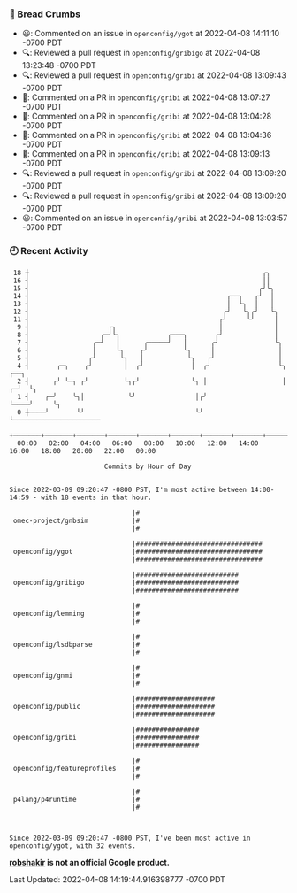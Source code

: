 ### 🍞 Bread Crumbs

 * 😃: Commented on an issue in `openconfig/ygot` at 2022-04-08 14:11:10 -0700 PDT
 * 🔍: Reviewed a pull request in  `openconfig/gribigo` at 2022-04-08 13:23:48 -0700 PDT
 * 🔍: Reviewed a pull request in  `openconfig/gribi` at 2022-04-08 13:09:43 -0700 PDT
 * 💬: Commented on a PR in  `openconfig/gribi` at 2022-04-08 13:07:27 -0700 PDT
 * 💬: Commented on a PR in  `openconfig/gribi` at 2022-04-08 13:04:28 -0700 PDT
 * 💬: Commented on a PR in  `openconfig/gribi` at 2022-04-08 13:04:36 -0700 PDT
 * 💬: Commented on a PR in  `openconfig/gribi` at 2022-04-08 13:09:13 -0700 PDT
 * 🔍: Reviewed a pull request in  `openconfig/gribi` at 2022-04-08 13:09:20 -0700 PDT
 * 🔍: Reviewed a pull request in  `openconfig/gribi` at 2022-04-08 13:09:20 -0700 PDT
 * 😃: Commented on an issue in `openconfig/gribi` at 2022-04-08 13:03:57 -0700 PDT

### 🕘 Recent Activity
```
 18 ┼                                                           ╭╮
 16 ┤                                                           ││
 15 ┤                                                          ╭╯╰╮
 14 ┤                                                  ╭──╮   ╭╯  │
 13 ┤                                                  │  ╰╮  │   │
 12 ┤                                                 ╭╯   ╰╮╭╯   ╰╮
 11 ┤                                                ╭╯     ╰╯     │
  9 ┤                    ╭╮                          │             │
  8 ┤                  ╭─╯╰╮            ╭───╮       ╭╯             │
  7 ┤                ╭─╯   │      ╭─────╯   │      ╭╯              ╰╮
  6 ┤                │     ╰╮    ╭╯         ╰╮     │                │
  5 ┤               ╭╯      ╰╮   │           ╰╮   ╭╯                │
  4 ┤       ╭─╮    ╭╯        │  ╭╯            │  ╭╯                 ╰╮      ╭──╮
  2 ┤      ╭╯ ╰─╮ ╭╯         ╰╮╭╯             ╰╮ │                   │    ╭─╯  ╰╮
  1 ┤    ╭─╯    ╰╮│           ╰╯               │╭╯                   ╰────╯     ╰╮
  0 ┼────╯       ╰╯                            ╰╯                                ╰──────────────────────
    +───────+───────+───────+───────+───────+───────+───────+───────+───────+───────+───────+───────+────
  00:00   02:00   04:00   06:00   08:00   10:00   12:00   14:00   16:00   18:00   20:00   22:00   00:00   

						Commits by Hour of Day


Since 2022-03-09 09:20:47 -0800 PST, I'm most active between 14:00-14:59 - with 18 events in that hour.

```



```
                               |#
 omec-project/gnbsim           |#
                               |#

                               |################################
 openconfig/ygot               |################################
                               |################################

                               |##########################
 openconfig/gribigo            |##########################
                               |##########################

                               |#
 openconfig/lemming            |#
                               |#

                               |#
 openconfig/lsdbparse          |#
                               |#

                               |#
 openconfig/gnmi               |#
                               |#

                               |####################
 openconfig/public             |####################
                               |####################

                               |################
 openconfig/gribi              |################
                               |################

                               |#
 openconfig/featureprofiles    |#
                               |#

                               |#
 p4lang/p4runtime              |#
                               |#



Since 2022-03-09 09:20:47 -0800 PST, I've been most active in openconfig/ygot, with 32 events.

```
**[robshakir](mailto:robjs@google.com) is not an official Google product.**  


Last Updated: 2022-04-08 14:19:44.916398777 -0700 PDT
